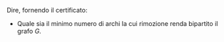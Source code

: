 Dire, fornendo il certificato:
- Quale sia il minimo numero di archi la cui rimozione renda bipartito il grafo $G$.